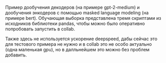 Пример дообучения декодеров (на примере gpt-2-medium) и дообучения энкодеров с помощью masked language modeling (на примере bert). Обучающая выборка представлена тремя скриптами из исходников библиотеки pandas, чтобы можно было оперативно попробовать запустить в collab.

Также здесь не используется ускорение deepspeed, дабы сейчас это для тестового примера не нужно и в collab это не особо актуально (одна маленькая gpu), но в далльнейшем это можно без проблем добавить.
